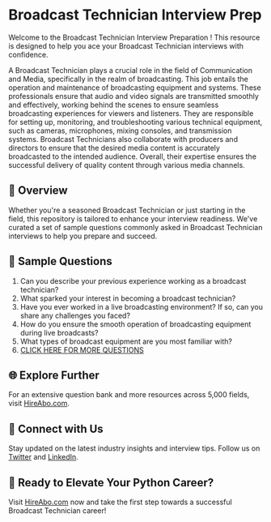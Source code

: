 # Broadcast Technician Interview Prep

Welcome to the Broadcast Technician Interview Preparation ! This resource is designed to help you ace your Broadcast Technician interviews with confidence.

A Broadcast Technician plays a crucial role in the field of Communication and Media, specifically in the realm of broadcasting. This job entails the operation and maintenance of broadcasting equipment and systems. These professionals ensure that audio and video signals are transmitted smoothly and effectively, working behind the scenes to ensure seamless broadcasting experiences for viewers and listeners. They are responsible for setting up, monitoring, and troubleshooting various technical equipment, such as cameras, microphones, mixing consoles, and transmission systems. Broadcast Technicians also collaborate with producers and directors to ensure that the desired media content is accurately broadcasted to the intended audience. Overall, their expertise ensures the successful delivery of quality content through various media channels.

## 🚀 Overview

Whether you're a seasoned Broadcast Technician or just starting in the field, this repository is tailored to enhance your interview readiness. We've curated a set of sample questions commonly asked in Broadcast Technician interviews to help you prepare and succeed.

## 📝 Sample Questions

1. Can you describe your previous experience working as a broadcast technician?
2. What sparked your interest in becoming a broadcast technician?
3. Have you ever worked in a live broadcasting environment? If so, can you share any challenges you faced?
4. How do you ensure the smooth operation of broadcasting equipment during live broadcasts?
5. What types of broadcast equipment are you most familiar with?
6. [CLICK HERE FOR MORE QUESTIONS](https://hireabo.com/job/8_2_16/Broadcast%20Technician)

## 🌐 Explore Further

For an extensive question bank and more resources across 5,000 fields, visit [HireAbo.com](https://www.hireabo.com).

## 📱 Connect with Us

Stay updated on the latest industry insights and interview tips. Follow us on [Twitter](https://twitter.com/hireabo) and [LinkedIn](https://www.linkedin.com/in/hire-abo-3609972a8/).

## 🚀 Ready to Elevate Your Python Career?

Visit [HireAbo.com](https://www.hireabo.com) now and take the first step towards a successful Broadcast Technician career!